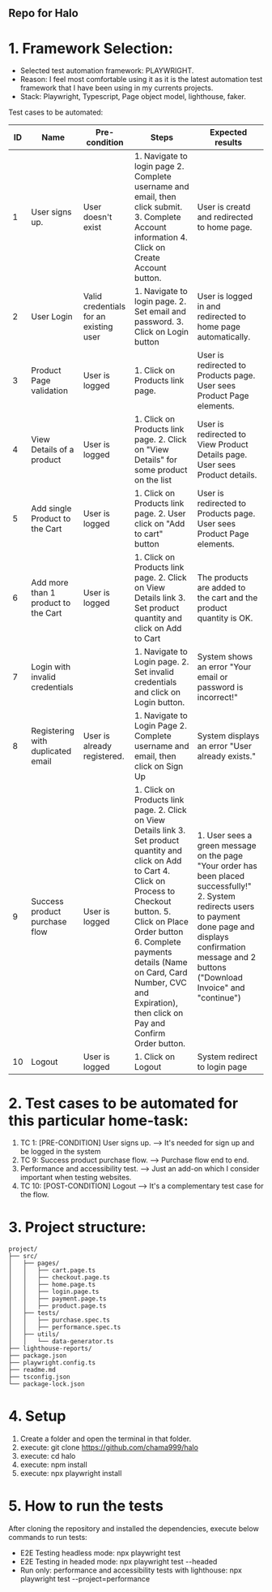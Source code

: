 ## Repo for Halo ##
# 1. Framework Selection:
 * Selected test automation framework: PLAYWRIGHT.
 * Reason: I feel most comfortable using it as it is the latest automation test framework that I have been using in my currents projects.
 * Stack: Playwright, Typescript, Page object model, lighthouse, faker.

Test cases to be automated:

| ID | Name             | Pre-condition       | Steps | Expected results |
|----|------------------|---------------------|-------|------------------|
| 1  | User signs up.   | User doesn't exist  | 1. Navigate to login page 2. Complete username and email, then click submit. 3. Complete Account information 4. Click on Create Account button. | User is creatd and redirected to home page. |
| 2  | User Login   | Valid credentials for an existing user  | 1. Navigate to login page. 2. Set email and password. 3. Click on Login button | User is logged in and redirected to home page automatically. |
| 3  | Product Page validation  | User is logged   | 1. Click on Products link page.  | User is redirected to Products page. User sees Product Page elements.  |
| 4  | View Details of a product  | User is logged   | 1. Click on Products link page. 2. Click on "View Details" for some product on the list | User is redirected to View Product Details page. User sees Product details.  |
| 5  | Add single Product to the Cart | User is logged   | 1. Click on Products link page. 2. User click on "Add to cart" button  | User is redirected to Products page. User sees Product Page elements.  |
| 6  | Add more than 1 product to the Cart   | User is logged   | 1. Click on Products link page. 2. Click on View Details link 3. Set product quantity and click on Add to Cart | The products are added to the cart and the product quantity is OK.  |
| 7  | Login with invalid credentials   |  | 1. Navigate to Login page. 2. Set invalid credentials and click on Login button.  | System shows an error "Your email or password is incorrect!" |
| 8  | Registering with duplicated email   | User is already registered.  | 1. Navigate to Login Page 2. Complete username and email, then click on Sign Up  | System displays an error "User already exists."  |
| 9  | Success product purchase flow | User is logged   | 1. Click on Products link page. 2. Click on View Details link 3. Set product quantity and click on Add to Cart 4. Click on Process to Checkout button. 5. Click on Place Order button 6. Complete payments details (Name on Card, Card Number, CVC and Expiration), then click on Pay and Confirm Order button. | 1. User sees a green message on the page "Your order has been placed successfully!" 2. System redirects users to payment done page and displays confirmation message and 2 buttons ("Download Invoice" and "continue")  |
|10 | Logout | User is logged | 1. Click on Logout | System redirect to login page | 

# 2. Test cases to be automated for this particular home-task:

1. TC 1: [PRE-CONDITION] User signs up. --> It's needed for sign up and be logged in the system
2. TC 9: Success product purchase flow. --> Purchase flow end to end.
3. Performance and accessibility test. --> Just an add-on which I consider important when testing websites.
4. TC 10: [POST-CONDITION] Logout --> It's a complementary test case for the flow.


# 3. Project structure:
```
project/
├── src/
│   ├── pages/
│   │   ├── cart.page.ts
│   │   ├── checkout.page.ts
│   │   ├── home.page.ts
│   │   ├── login.page.ts
│   │   ├── payment.page.ts
│   │   ├── product.page.ts
│   ├── tests/
│   │   ├── purchase.spec.ts
│   │   ├── performance.spec.ts
│   ├── utils/
│   │   └── data-generator.ts
├── lighthouse-reports/
├── package.json
├── playwright.config.ts
├── readme.md
├── tsconfig.json
└── package-lock.json
```

# 4. Setup

1. Create a folder and open the terminal in that folder.
2. execute:  git clone https://github.com/chama999/halo
3. execute: cd halo
4. execute: npm install
5. execute: npx playwright install 

# 5. How to run the tests
After cloning the repository and installed the dependencies, execute below commands to run tests:

* E2E Testing headless mode: npx playwright test
* E2E Testing in headed mode: npx playwright test --headed
* Run only: performance and accessibility tests with lighthouse: npx playwright test --project=performance